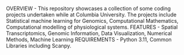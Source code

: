 OVERVIEW - This  repository showcases a collection of some coding projects undertaken while at Columbia University. The projects include Statistical machine learning for Genomics, Computational Mathematics, Computational modelling of physiological systems.
FEATURES - Spatial Transcriptomics, Genomic Information, Data Visualization, Numerical Methods, Machine Learning
REQUIREMENTS - Python 3.11, Common Libraries including Scanpy.
